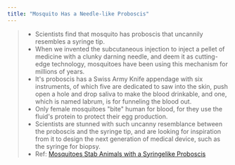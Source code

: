 ```yaml
---
title: "Mosquito Has a Needle-like Proboscis"
---
```

> -   Scientists find that mosquito has proboscis that uncannily resembles a syringe tip.
> -   When we invented the subcutaneous injection to inject a pellet of medicine with a clunky darning needle, and deem it as cutting-edge technology, mosquitoes have been using this mechanism for millions of years.
> -   It's proboscis has a Swiss Army Knife appendage with six instruments, of which five are dedicated to saw into the skin, push open a hole and drop saliva to make the blood drinkable, and one, which is named labrum, is for funneling the blood out.
> -   Only female mosquitoes "bite" human for blood, for they use the fluid's protein to protect their egg production.
> -   Scientists are stunned with such uncanny resemblance between the proboscis and the syringe tip, and are looking for inspiration from it to design the next generation of medical device, such as the syringe for biopsy.
> -   Ref: [Mosquitoes Stab Animals with a Syringelike Proboscis](https://www.scientificamerican.com/gallery/mosquitoes-stab-animals-with-a-syringelike-proboscis/)
